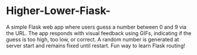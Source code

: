 # Higher-Lower-Fiask-
A simple Flask web app where users guess a number between 0 and 9 via the URL. The app responds with visual feedback using GIFs, indicating if the guess is too high, too low, or correct. A random number is generated at server start and remains fixed until restart. Fun way to learn Flask routing!

